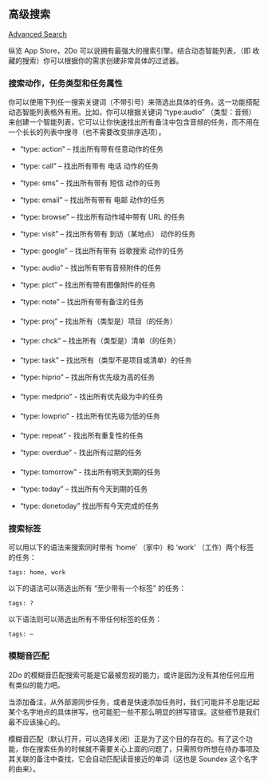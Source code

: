 ## 高级搜索

[Advanced Search](https://www.2doapp.com/advanced-search/)

纵览 App Store，2Do 可以说拥有最强大的搜索引擎。结合动态智能列表，（即 收藏的搜索）你可以根据你的需求创建非常具体的过滤器。

### 搜索动作，任务类型和任务属性

你可以使用下列任一搜索关键词（不带引号）来筛选出具体的任务。这一功能搭配动态智能列表格外有用。比如，你可以根据关键词 “type:audio” （类型：音频）来创建一个智能列表，它可以让你快速找出所有备注中包含音频的任务，而不用在一个长长的列表中搜寻（也不需要改变排序选项）。

- “type: action” – 找出所有带有任意动作的任务
- “type: call” – 找出所有带有 电话 动作的任务
- “type: sms” – 找出所有带有 短信 动作的任务
- “type: email” – 找出所有带有 电邮 动作的任务
- “type: browse” – 找出所有动作域中带有 URL 的任务 
- “type: visit” – 找出所有带有 到访（某地点） 动作的任务
- “type: google” – 找出所有带有 谷歌搜索 动作的任务


- “type: audio” – 找出所有带有音频附件的任务
- “type: pict” – 找出所有带有图像附件的任务
- “type: note” – 找出所有带有备注的任务


- “type: proj” – 找出所有（类型是）项目（的任务）
- “type: chck” – 找出所有（类型是）清单（的任务）
- “type: task” – 找出所有（类型不是项目或清单）的任务


- “type: hiprio” – 找出所有优先级为高的任务
- “type: medprio” - 找出所有优先级为中的任务


- “type: lowprio” - 找出所有优先级为低的任务
- “type: repeat” - 找出所有重复性的任务
- “type: overdue” - 找出所有过期的任务
- “type: tomorrow” - 找出所有明天到期的任务
- “type: today” – 找出所有今天到期的任务
- “type: donetoday” 找出所有今天完成的任务

### 搜索标签

可以用以下的语法来搜索同时带有 ‘home’ （家中）和 ‘work’ （工作）两个标签的任务：

```
tags: home, work
```

以下的语法可以筛选出所有 “至少带有一个标签” 的任务：

```
tags: ?
```

以下语法则可以筛选出所有不带任何标签的任务：

```
tags: ~
```

### 模糊音匹配

2Do 的模糊音匹配搜索可能是它最被忽视的能力，或许是因为没有其他任何应用有类似的能力吧。

当添加备注，从外部源同步任务，或者是快速添加任务时，我们可能并不总能记起某个名字地点的具体拼写，也可能犯一些不那么明显的拼写错误。这些细节是我们最不应该操心的。

模糊音匹配（默认打开，可以选择关闭）正是为了这个目的存在的。有了这个功能，你在搜索任务的时候就不需要关心上面的问题了，只需照你所想在待办事项及其关联的备注中查找，它会自动匹配读音接近的单词（这也是 Soundex 这个名字的由来）。

